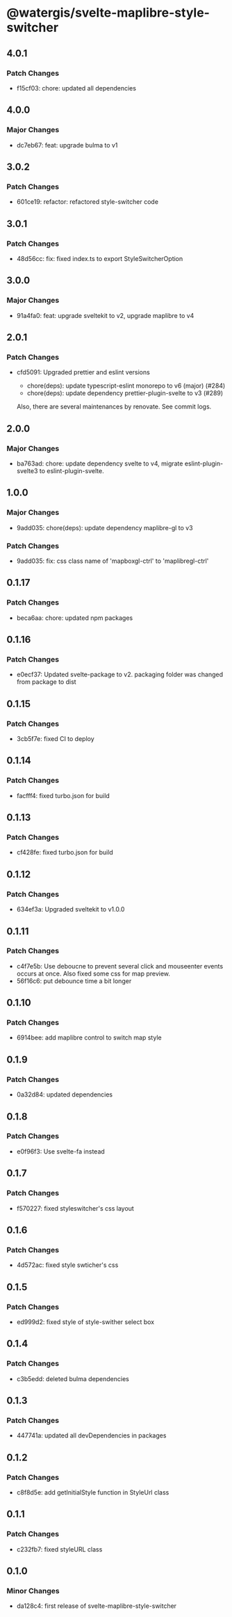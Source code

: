 # @watergis/svelte-maplibre-style-switcher

## 4.0.1

### Patch Changes

- f15cf03: chore: updated all dependencies

## 4.0.0

### Major Changes

- dc7eb67: feat: upgrade bulma to v1

## 3.0.2

### Patch Changes

- 601ce19: refactor: refactored style-switcher code

## 3.0.1

### Patch Changes

- 48d56cc: fix: fixed index.ts to export StyleSwitcherOption

## 3.0.0

### Major Changes

- 91a4fa0: feat: upgrade sveltekit to v2, upgrade maplibre to v4

## 2.0.1

### Patch Changes

- cfd5091: Upgraded prettier and eslint versions

  - chore(deps): update typescript-eslint monorepo to v6 (major) (#284)
  - chore(deps): update dependency prettier-plugin-svelte to v3 (#289)

  Also, there are several maintenances by renovate. See commit logs.

## 2.0.0

### Major Changes

- ba763ad: chore: update dependency svelte to v4, migrate eslint-plugin-svelte3 to eslint-plugin-svelte.

## 1.0.0

### Major Changes

- 9add035: chore(deps): update dependency maplibre-gl to v3

### Patch Changes

- 9add035: fix: css class name of 'mapboxgl-ctrl' to 'maplibregl-ctrl'

## 0.1.17

### Patch Changes

- beca6aa: chore: updated npm packages

## 0.1.16

### Patch Changes

- e0ecf37: Updated svelte-package to v2. packaging folder was changed from package to dist

## 0.1.15

### Patch Changes

- 3cb5f7e: fixed CI to deploy

## 0.1.14

### Patch Changes

- facfff4: fixed turbo.json for build

## 0.1.13

### Patch Changes

- cf428fe: fixed turbo.json for build

## 0.1.12

### Patch Changes

- 634ef3a: Upgraded sveltekit to v1.0.0

## 0.1.11

### Patch Changes

- c4f7e5b: Use deboucne to prevent several click and mouseenter events occurs at once. Also fixed some css for map preview.
- 56f16c6: put debounce time a bit longer

## 0.1.10

### Patch Changes

- 6914bee: add maplibre control to switch map style

## 0.1.9

### Patch Changes

- 0a32d84: updated dependencies

## 0.1.8

### Patch Changes

- e0f96f3: Use svelte-fa instead

## 0.1.7

### Patch Changes

- f570227: fixed styleswitcher's css layout

## 0.1.6

### Patch Changes

- 4d572ac: fixed style swticher's css

## 0.1.5

### Patch Changes

- ed999d2: fixed style of style-swither select box

## 0.1.4

### Patch Changes

- c3b5edd: deleted bulma dependencies

## 0.1.3

### Patch Changes

- 447741a: updated all devDependencies in packages

## 0.1.2

### Patch Changes

- c8f8d5e: add getInitialStyle function in StyleUrl class

## 0.1.1

### Patch Changes

- c232fb7: fixed styleURL class

## 0.1.0

### Minor Changes

- da128c4: first release of svelte-maplibre-style-switcher
